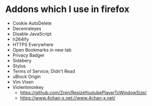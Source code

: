 # Addons which I use in firefox
+ Cookie AutoDelete
+ Decenraleyes
+ Disable JavaScript
+ h264ify
+ HTTPS Everywhere
+ Open Bookmarks in new tab
+ Privacy Badger
+ Sidebery
+ Stylus
+ Terms of Service; Didn't Read
+ uBlock Origin
+ Vim Vixen
+ Violentmonkey
	+ https://github.com/Zren/ResizeYoutubePlayerToWindowSize/
	+ https://www.4chan-x.net://www.4chan-x.net/
